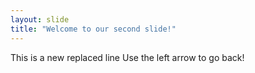 ```yaml
---
layout: slide
title: "Welcome to our second slide!"
---
```

This is a new replaced line
Use the left arrow to go back!
